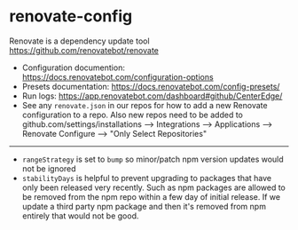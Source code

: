 # renovate-config

Renovate is a dependency update tool https://github.com/renovatebot/renovate

- Configuration documention: https://docs.renovatebot.com/configuration-options
- Presets documentation: https://docs.renovatebot.com/config-presets/
- Run logs: https://app.renovatebot.com/dashboard#github/CenterEdge/
- See any `renovate.json` in our repos for how to add a new Renovate configuration to a repo. Also new repos need to be added to github.com/settings/installations --> Integrations --> Applications --> Renovate Configure --> "Only Select Repositories"


----

- `rangeStrategy` is set to `bump` so minor/patch npm version updates would not be ignored
- `stabilityDays` is helpful to prevent upgrading to packages that have only been released very recently. Such as npm packages are allowed to be removed from the npm repo within a few day of initial release. If we update a third party npm package and then it's removed from npm entirely that would not be good.
